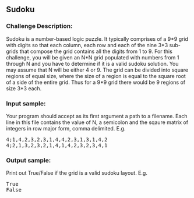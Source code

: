 <h2>Sudoku</h2>

<h3>Challenge Description:</h3>

<p>
    Sudoku is a number-based logic puzzle. It typically comprises of a 9*9 grid
    with digits so that each column, each row and each of the nine 3*3
    sub-grids that compose the grid contains all the digits from 1 to 9. For this challenge, you will be given an N*N grid populated with numbers from 1 through N and you have to determine if it is a valid sudoku solution. You may assume that N will be either 4 or 9. The grid can be divided into square regions of equal size, where the size of a region is equal to the square root of a side of the entire grid. Thus for a 9*9 grid there would be 9 regions of size 3*3 each.
</p>

<h3>Input sample:</h3>
<p>
    Your program should accept as its first argument a path to a filename.
    Each line in this file contains the value of N, a semicolon and the sqaure
    matrix of integers in row major form, comma delimited. E.g.
</p>
<pre>4;1,4,2,3,2,3,1,4,4,2,3,1,3,1,4,2
4;2,1,3,2,3,2,1,4,1,4,2,3,2,3,4,1</pre>

<h3>Output sample:</h3>

<p>
    Print out True/False if the grid is a valid sudoku layout. E.g.
</p>

<pre>True
False</pre>